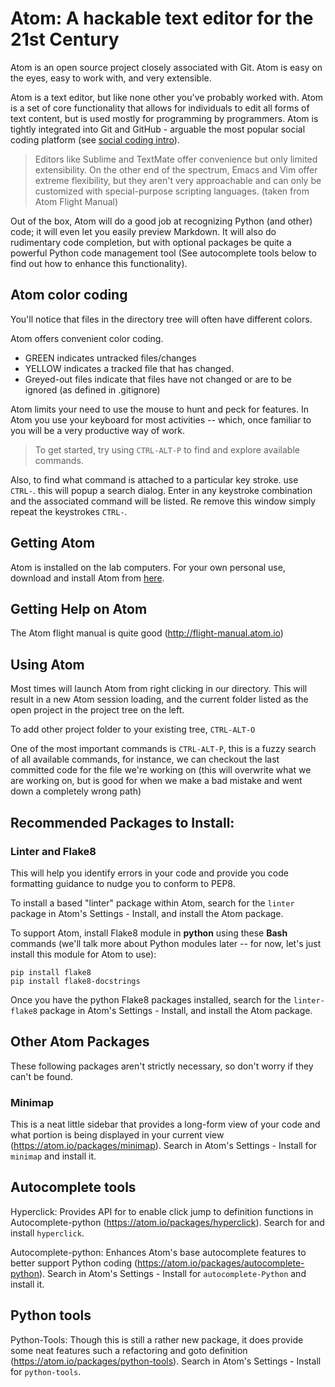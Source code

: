 # Atom: A hackable text editor for the 21st Century

Atom is an open source project closely associated with Git. Atom is easy on the eyes, easy to work with, and very extensible.

Atom is a text editor, but like none other you've probably worked with. Atom is a set of core functionality that allows for individuals to edit all forms of text content, but is used mostly for programming by programmers. Atom is tightly integrated into Git and GitHub - arguable the most popular social coding platform (see [social coding intro](http://www.techrepublic.com/blog/it-consultant/social-coding-the-next-wave-in-development/)).

>Editors like Sublime and TextMate offer convenience but only limited extensibility. On the other end of the spectrum, Emacs and Vim offer extreme flexibility, but they aren't very approachable and can only be customized with special-purpose scripting languages. (taken from Atom Flight Manual)

Out of the box, Atom will do a good job at recognizing Python (and other) code; it will even let you easily preview Markdown. It will also do rudimentary code completion, but with optional packages be quite a powerful Python code management tool (See autocomplete tools below to find out how to enhance this functionality).

## Atom color coding

You'll notice that files in the directory tree will often have different colors.

Atom offers convenient color coding.
* GREEN indicates untracked files/changes
* YELLOW indicates a tracked file that has changed.
* Greyed-out files indicate that files have not changed or are to be ignored (as defined in .gitignore)

Atom limits your need to use the mouse to hunt and peck for features. In Atom you use your keyboard for most activities -- which, once familiar to you will be a very productive way of work.

> To get started, try using `CTRL-ALT-P` to find and explore available commands.

Also, to find what command is attached to a particular key stroke. use `CTRL-`. this will popup a search dialog. Enter in any keystroke combination and the associated command will be listed. Re remove this window simply repeat the keystrokes `CTRL-`.

## Getting Atom
Atom is installed on the lab computers. For your own personal use, download and install Atom from [here](https://atom.io/).

## Getting Help on Atom
The Atom flight manual is quite good (http://flight-manual.atom.io)

## Using Atom
Most times will launch Atom from right clicking in our directory. This will result in a new Atom session loading, and the current folder listed as the open project in the project tree on the left.

To add other project folder to your existing tree, `CTRL-ALT-O`

One of the most important commands is `CTRL-ALT-P`, this is a fuzzy search of all available commands, for instance, we can checkout the last committed code for the file we're working on (this will overwrite what we are working on, but is good for when we make a bad mistake and went down a completely wrong path)

## Recommended Packages to Install:

### Linter and Flake8
This will help you identify errors in your code and provide you code formatting guidance to nudge you to conform to PEP8.

To install a based "linter" package within Atom, search for the `linter` package in Atom's Settings - Install, and install the Atom package.

To support Atom, install Flake8 module in **python** using these **Bash** commands (we'll talk more about Python modules later -- for now, let's just install this module for Atom to use):
```
pip install flake8
pip install flake8-docstrings
```

Once you have the python Flake8 packages installed, search for the `linter-flake8` package in Atom's Settings - Install, and install the Atom package.

## Other Atom Packages

These following packages aren't strictly necessary, so don't worry if they can't be found.

### Minimap
This is a neat little sidebar that provides a long-form view of your code and what portion is being displayed in your current view (https://atom.io/packages/minimap). Search in Atom's Settings - Install for `minimap` and install it.

## Autocomplete tools
Hyperclick: Provides API for to enable click jump to definition functions in Autocomplete-python (https://atom.io/packages/hyperclick). Search for and install `hyperclick`.

Autocomplete-python: Enhances Atom's base autocomplete features to better support Python coding (https://atom.io/packages/autocomplete-python). Search in Atom's Settings - Install for `autocomplete-Python` and install it.

## Python tools
Python-Tools: Though this is still a rather new package, it does provide some neat features such a refactoring and goto definition (https://atom.io/packages/python-tools). Search in Atom's Settings - Install for `python-tools`.
